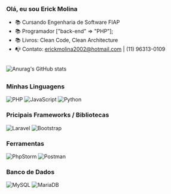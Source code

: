 ### Olá, eu sou Erick Molina
- 📚 Cursando Engenharia de Software FIAP
- 📚 Programador ["back-end" => "PHP"];
- 📚 Livros: Clean Code, Clean Architecture
- 📭 Contato: erickmolina2002@hotmail.com | (11) 96313-0109
##
![Anurag's GitHub stats](https://github-readme-stats.vercel.app/api?username=educf-code&show_icons=true&theme=radical) 
##
### Minhas Linguagens
![PHP](https://img.shields.io/badge/php-%23777BB4.svg?style=for-the-badge&logo=php&logoColor=white) ![JavaScript](https://img.shields.io/badge/javascript-%23323330.svg?style=for-the-badge&logo=javascript&logoColor=%23F7DF1E) ![Python](https://img.shields.io/badge/python-3670A0?style=for-the-badge&logo=python&logoColor=ffdd54)

### Pricipais Frameworks / Bibliotecas
![Laravel](https://img.shields.io/badge/laravel-%23FF2D20.svg?style=for-the-badge&logo=laravel&logoColor=white) ![Bootstrap](https://img.shields.io/badge/bootstrap-%238511FA.svg?style=for-the-badge&logo=bootstrap&logoColor=white)

### Ferramentas
![PhpStorm](https://img.shields.io/badge/phpstorm-143?style=for-the-badge&logo=phpstorm&logoColor=black&color=black&labelColor=darkorchid)  ![Postman](https://img.shields.io/badge/Postman-FF6C37?style=for-the-badge&logo=postman&logoColor=white)

### Banco de Dados
![MySQL](https://img.shields.io/badge/mysql-%2300f.svg?style=for-the-badge&logo=mysql&logoColor=white) 	![MariaDB](https://img.shields.io/badge/MariaDB-003545?style=for-the-badge&logo=mariadb&logoColor=white)
